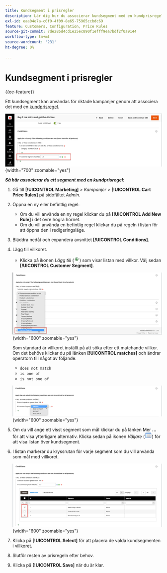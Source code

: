 ```yaml
---
title: Kundsegment i prisregler
description: Lär dig hur du associerar kundsegment med en kundprisregel så att du kan definiera riktade kampanjer för din butik.
exl-id: eaa04e7a-c0f9-4f09-8e65-75965ccbdc69
feature: Customers, Configuration, Price Rules
source-git-commit: 7de285d4cd1e25ec890f1efff9ea7bdf2f0a9144
workflow-type: tm+mt
source-wordcount: '231'
ht-degree: 0%

---
```


# Kundsegment i prisregler

{{ee-feature}}

Ett kundsegment kan användas för riktade kampanjer genom att associera det med en [kundprisregel](../merchandising-promotions/price-rules-cart.md).

![Kundprisregel - riktat kundsegment](assets/price-rule-cart-condition-segments.png){width="700" zoomable="yes"}

_**Så här associerar du ett segment med en kundprisregel:**_

1. Gå till **[!UICONTROL Marketing]** > _Kampanjer_ > **[!UICONTROL Cart Price Rules]** på sidofältet _Admin_.

1. Öppna en ny eller befintlig regel:

   * Om du vill använda en ny regel klickar du på **[!UICONTROL Add New Rule]** i det övre högra hörnet.
   * Om du vill använda en befintlig regel klickar du på regeln i listan för att öppna den i redigeringsläge.

1. Bläddra nedåt och expandera avsnittet **[!UICONTROL Conditions]**.

1. Lägg till villkoret.

   * Klicka på ikonen _Lägg till_ (![listikon](../assets/icon-add-green-circle.png)) som visar listan med villkor. Välj sedan **[!UICONTROL Customer Segment]**.

   ![Kundprisregel - lägg till kundsegmentvillkor](assets/condition-customer-segment.png){width="600" zoomable="yes"}

   Som standard är villkoret inställt på att söka efter ett matchande villkor. Om det behövs klickar du på länken **[!UICONTROL matches]** och ändrar operatorn till något av följande:

   * `does not match`
   * `is one of`
   * `is not one of`

   ![Villkorsoperator](assets/price-rule-condition-customer-segment-operator.png){width="600" zoomable="yes"}

1. Om du vill ange ett visst segment som mål klickar du på länken Mer **...** för att visa ytterligare alternativ. Klicka sedan på ikonen _Väljare_ (![Lista-ikon](../assets/icon-list-chooser.png)) för att visa listan över kundsegment.

1. I listan markerar du kryssrutan för varje segment som du vill använda som mål med villkoret.

   ![Kundprisregel - lista med villkorsväljare](assets/condition-segment-chooser-list.png){width="600" zoomable="yes"}

1. Klicka på **[!UICONTROL Select]** för att placera de valda kundsegmenten i villkoret.

1. Slutför resten av prisregeln efter behov.

1. Klicka på **[!UICONTROL Save]** när du är klar.

